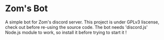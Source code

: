 # Zom's Bot
A simple bot for Zom's discord server.
This project is under GPLv3 liscense, check out before re-using the source code.
The bot needs 'discord.js' Node.js module to work, so install it before trying to start it !
